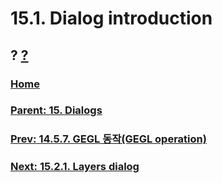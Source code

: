 # 15.1. Dialog introduction
## ? [?]()

### [Home](./00-home.md)
### [Parent: 15. Dialogs](./15-00-dialogs.md)
### [Prev: 14.5.7. GEGL 동작(GEGL operation)](./14-05-07-gegl-operation.md)
### [Next: 15.2.1. Layers dialog](./15-02-01-00-layers-dialog.md)
